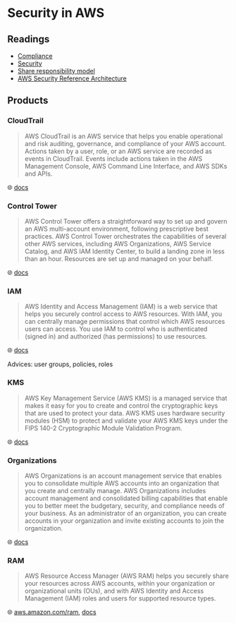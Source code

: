 # Security in AWS

## Readings

* [Compliance](https://aws.amazon.com/compliance/)
* [Security](https://aws.amazon.com/security/)
* [Share responsibility model](https://aws.amazon.com/compliance/shared-responsibility-model/)
* [AWS Security Reference Architecture](https://docs.aws.amazon.com/prescriptive-guidance/latest/security-reference-architecture/welcome.html)

## Products

### CloudTrail

> AWS CloudTrail is an AWS service that helps you enable operational and risk auditing, governance, and compliance of your AWS account.
> Actions taken by a user, role, or an AWS service are recorded as events in CloudTrail.
> Events include actions taken in the AWS Management Console, AWS Command Line Interface, and AWS SDKs and APIs.

🌐 [docs](https://docs.aws.amazon.com/awscloudtrail/latest/userguide/cloudtrail-user-guide.html)

### Control Tower

> AWS Control Tower offers a straightforward way to set up and govern an AWS multi-account environment, following prescriptive best practices.
> AWS Control Tower orchestrates the capabilities of several other AWS services, including AWS Organizations, AWS Service Catalog, and AWS IAM Identity Center, to build a landing zone in less than an hour.
> Resources are set up and managed on your behalf.

🌐 [docs](https://docs.aws.amazon.com/controltower/latest/userguide/what-is-control-tower.html)

### IAM

> AWS Identity and Access Management (IAM) is a web service that helps you securely control access to AWS resources.
> With IAM, you can centrally manage permissions that control which AWS resources users can access.
> You use IAM to control who is authenticated (signed in) and authorized (has permissions) to use resources.

🌐 [docs](https://docs.aws.amazon.com/IAM/latest/UserGuide/introduction.html)

Advices: user groups, policies, roles

### KMS

> AWS Key Management Service (AWS KMS) is a managed service that makes it easy for you to create and control the cryptographic keys that are used to protect your data.
> AWS KMS uses hardware security modules (HSM) to protect and validate your AWS KMS keys under the FIPS 140-2 Cryptographic Module Validation Program.

🌐 [docs](https://docs.aws.amazon.com/kms/latest/developerguide/overview.html)

### Organizations

> AWS Organizations is an account management service that enables you to consolidate multiple AWS accounts into an organization that you create and centrally manage.
> AWS Organizations includes account management and consolidated billing capabilities that enable you to better meet the budgetary, security, and compliance needs of your business.
> As an administrator of an organization, you can create accounts in your organization and invite existing accounts to join the organization.

🌐 [docs](https://docs.aws.amazon.com/organizations/latest/userguide/orgs_introduction.html)

### RAM

> AWS Resource Access Manager (AWS RAM) helps you securely share your resources across AWS accounts, within your organization or organizational units (OUs), and with AWS Identity and Access Management (IAM) roles and users for supported resource types.

🌐 [aws.amazon.com/ram](https://aws.amazon.com/ram/), [docs](https://docs.aws.amazon.com/ram/latest/userguide/what-is.html)
